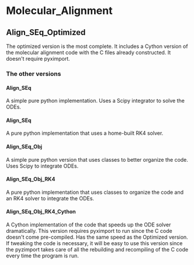 Molecular_Alignment
===================

## Align_SEq_Optimized
The optimized version is the most complete.  It includes a Cython version of the molecular alignment code with the C files already constructed.  It doesn't require pyximport.



### The other versions
#### Align_SEq 
A simple pure python implementation.  Uses a Scipy integrator to solve the ODEs.
#### Align_SEq
A pure python implementation that uses a home-built RK4 solver.
#### Align_SEq_Obj
A simple pure python version that uses classes to better organize the code. Uses Scipy to integrate ODEs.
#### Align_SEq_Obj_RK4
A pure python implementation that uses classes to organize the code and an RK4 solver to integrate the ODEs.
#### Align_SEq_Obj_RK4_Cython
A Cython implementation of the code that speeds up the ODE solver dramatically.  This version requires pyximport to run since the C code doesn't come pre-compiled.  Has the same speed as the Optimized version.  If tweaking the code is necessary, it will be easy to use this version since the pyzimport takes care of all the rebuilding and recompiling of the C code every time the program is run.  
